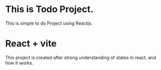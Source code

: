 # This is Todo Project.

This is simple to do Project using Reactjs.

# React + vite

This project is created after strong understanding of states in react. and how it works.
